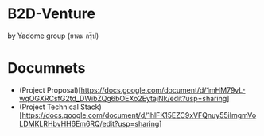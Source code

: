 # B2D-Venture
by Yadome group (ยาดม กรุ๊ป)

# Documnets
* (Project Proposal)[https://docs.google.com/document/d/1mHM79vL-wqOGXRCsfG2td_DWibZQg6bOEXo2EytajNk/edit?usp=sharing]
* (Project Technical Stack)[https://docs.google.com/document/d/1hlFK15EZC9xVFQnuy55iImgmVoLDMKLRHbvHH6Em6RQ/edit?usp=sharing]
 
